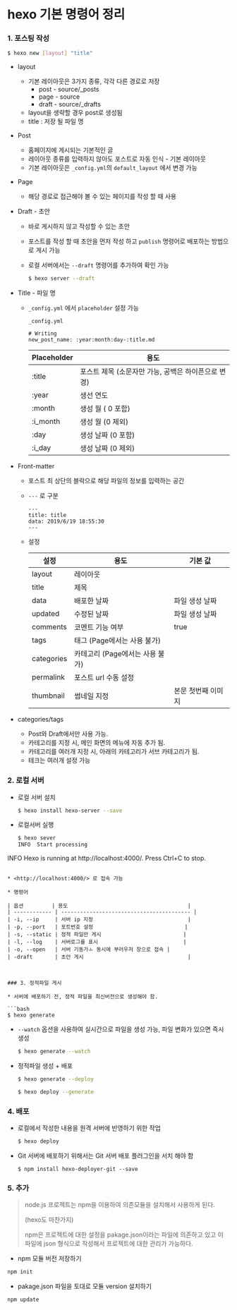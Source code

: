 # hexo 기본 명령어 정리


### 1. 포스팅 작성

```bash
$ hexo new [layout] "title" 
```

* layout
  * 기본 레이아웃은 3가지 종류, 각각 다른 경로로 저장
    * post - source/_posts
    * page - source
    * draft - source/_drafts
  * layout을 생략할 경우 post로 생성됨
  * title : 저장 될 파일 명

* Post

  * 홈페이지에 게시되는 기본적인 글
  * 레이아웃 종류를 입력하지 않아도 포스트로 자동 인식 - 기본 레이아웃
  * 기본 레이아웃은 `_config.yml`의 `default_layout` 에서 변경 가능

* Page

  * 해당 경로로 접근해야 볼 수 있는 페이지를 작성 할 때 사용

* Draft - 초안

  * 바로 게시하지 않고 작성할 수 있는 초안

  * 포스트를 작성 할 때 초안을 먼저 작성 하고 `publish` 명령어로 배포하는 방법으로 게시 가능

  * 로컬 서버에서는 `--draft` 명령어를 추가하여 확인 가능

    ```bash
    $ hexo server --draft
    ```

* Title - 파일 명

  * `_config.yml` 에서 `placeholder` 설정 가능
  
    ```
    _config.yml
    
    # Writing
    new_post_name: :year:month:day-:title.md
    ```
  
    
  
    | Placeholder | 용도                                                |
    | ----------- | --------------------------------------------------- |
    | :title      | 포스트 제목 (소문자만 가능, 공백은 하이픈으로 변경) |
    | :year       | 생선 연도                                           |
    | :month      | 생성 월 ( 0 포함)                                   |
    | :i_month    | 생성 월 (0 제외)                                    |
    | :day        | 생성 날짜 (0 포함)                                  |
    | :i_day      | 생성 날짜 (0 제외)                                  |
  
* Front-matter

  * 포스트 최 상단의 블락으로 해당 파일의 정보를 입력하는 공간

  * `---` 로 구분

    ```
    ---
    title: title
    data: 2019/6/19 18:55:30
    ---
    ```

  * 설정

    | 설정       | 용도                            | 기본 값            |
    | ---------- | ------------------------------- | ------------------ |
    | layout     | 레이아웃                        |                    |
    | title      | 제목                            |                    |
    | data       | 배포한 날짜                     | 파일 생성 날짜     |
    | updated    | 수정된 날짜                     | 파일 생성 날짜     |
    | comments   | 코멘트 기능 여부                | true               |
    | tags       | 태그 (Page에서는 사용 불가)     |                    |
    | categories | 카테고리 (Page에서는 사용 불가) |                    |
    | permalink  | 포스트 url 수동 설정            |                    |
    | thumbnail  | 썸네일 지정                     | 본문 첫번째 이미지 |

* categories/tags

  * Post와 Draft에서만 사용 가능.
  * 카테고리를 지정 시, 메인 화면의 메뉴에 자동 추가 됨.
  * 카테고리를 여러개 지정 시, 아래의 카테고리가 서브 카테고리가 됨.
  * 테크는 여러개 설정 가능



### 2. 로컬 서버

* 로컬 서버 설치
	```bash
	$ hexo install hexo-server --save
	```

* 로컬서버 실행

  ```bash
  $ hexo sever
  INFO  Start processing
INFO  Hexo is running at http://localhost:4000/. Press Ctrl+C to stop.
  ```
  
* <http://localhost:4000/> 로 접속 가능

* 명령어

  | 옵션         | 용도                                      |
  | ------------ | ----------------------------------------- |
  | -i, --ip     | 서버 ip 지정                              |
  | -p, --port   | 포트번호 설정                             |
  | -s, --static | 정적 파일만 게시                          |
  | -l, --log    | 서버로그를 표시                           |
  | -o, --open   | 서버 기동가ㅗ 동시에 부러우저 창으로 접속 |
  | -draft       | 초안 게시                                 |

  

### 3. 정적파일 게시

* 서버에 배포하기 전, 정적 파일을 최신버전으로 생성해야 함.

  ```bash
  $ hexo generate
  ```

* `--watch` 옵션을 사용하여 실시간으로 파일을 생성 가능, 파일 변화가 있으면 즉시 생성

  ```bash
  $ hexo generate --watch
  ```

* 정적파일 생성 + 배포

  ```bash
  $ hexo generate --deploy
  ```

  ```bash
  $ hexo deploy --generate
  ```



### 4. 배포

* 로컬에서 작성한 내용을 원격 서버에 반영하기 위한 작업

  ```bash
  $ hexo deploy
  ```

* Git 서버에 배포하기 위해서는 Git 서버 배포 플러그인을 서치 해야 함

  ```
  $ npm install hexo-deployer-git --save
  ```






### 5. 추가

> node.js 프로젝트는 npm을 이용하여 의존모듈을 설치해서 사용하게 된다.
>
> (hexo도 마찬가지)
>
> npm은 프로젝트에 대한 설정을 pakage.json이라는 파일에 의존하고 있고 이 파일에 json 형식으로 작성해서 프로젝트에 대한 관리가 가능하다.

* npm 모듈 버전 저장하기

```bash
npm init
```

* pakage.json 파일을 토대로 모듈 version 설치하기

```bash
npm update
```

